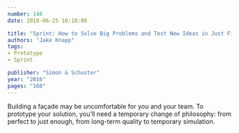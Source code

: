 ```yaml
---
number: 148
date: 2018-06-25 10:10:00

title: "Sprint: How to Solve Big Problems and Test New Ideas in Just Five Days"
authors: "Jake Knapp"
tags:
- Prototype
- Sprint

publisher: "Simon & Schuster"
year: "2016"
pages: "168"
---
```


Building a façade may be uncomfortable for you and your team. To prototype your solution, you’ll need a temporary change of philosophy: from perfect to just enough, from long-term quality to temporary simulation.
